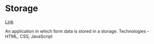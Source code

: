 # Storage

[Link](https://vzaporozky.github.io/Cookie/)

An application in which form data is stored in a storage.
Technologies - HTML, CSS, JavaScript
